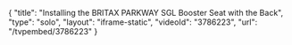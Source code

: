 {
    "title": "Installing the BRITAX PARKWAY SGL Booster Seat with the Back",
    "type": "solo",
    "layout": "iframe-static",
    "videoId": "3786223",
    "url": "\/tvpembed\/3786223"
}